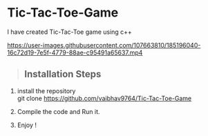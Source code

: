 # Tic-Tac-Toe-Game
 I have created Tic-Tac-Toe game using c++



https://user-images.githubusercontent.com/107663810/185196040-16c72d19-7e5f-4779-88ae-c95491a65637.mp4

>## Installation Steps
1) install the repository <br/>
    git clone https://github.com/vaibhav9764/Tic-Tac-Toe-Game
    
2) Compile the code and Run it.

3) Enjoy !
